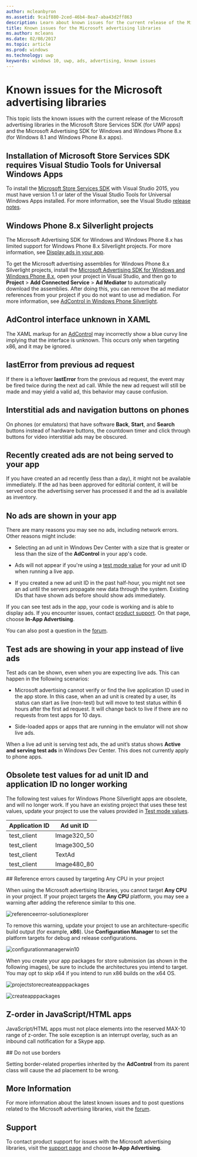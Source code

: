 ```yaml
---
author: mcleanbyron
ms.assetid: 9ca1f880-2ced-46b4-8ea7-aba43d2ff863
description: Learn about known issues for the current release of the Microsoft advertising libraries in the Microsoft Store Services SDK.
title: Known issues for the Microsoft advertising libraries
ms.author: mcleans
ms.date: 02/08/2017
ms.topic: article
ms.prod: windows
ms.technology: uwp
keywords: windows 10, uwp, ads, advertising, known issues
---
```


# Known issues for the Microsoft advertising libraries




This topic lists the known issues with the current release of the Microsoft advertising libraries in the Microsoft Store Services SDK (for UWP apps) and the Microsoft Advertising SDK for Windows and Windows Phone 8.x (for Windows 8.1 and Windows Phone 8.x apps).

## Installation of Microsoft Store Services SDK requires Visual Studio Tools for Universal Windows Apps

To install the [Microsoft Store Services SDK](http://aka.ms/store-em-sdk) with Visual Studio 2015, you must have version 1.1 or later of the Visual Studio Tools for Universal Windows Apps installed. For more information, see the Visual Studio [release notes](http://go.microsoft.com/fwlink/?LinkID=624516).

## Windows Phone 8.x Silverlight projects

The Microsoft Advertising SDK for Windows and Windows Phone 8.x has limited support for Windows Phone 8.x Silverlight projects. For more information, see [Display ads in your app](display-ads-in-your-app.md#silverlight_support).

To get the Microsoft advertising assemblies for Windows Phone 8.x Silverlight projects, install the [Microsoft Advertising SDK for Windows and Windows Phone 8.x](http://aka.ms/store-8-sdk), open your project in Visual Studio, and then go to **Project** > **Add Connected Service** > **Ad Mediator** to automatically download the assemblies. After doing this, you can remove the ad mediator references from your project if you do not want to use ad mediation. For more information, see [AdControl in Windows Phone Silverlight](adcontrol-in-windows-phone-silverlight.md).

## AdControl interface unknown in XAML

The XAML markup for an [AdControl](https://msdn.microsoft.com/library/windows/apps/microsoft.advertising.winrt.ui.adcontrol.aspx) may incorrectly show a blue curvy line implying that the interface is unknown. This occurs only when targeting x86, and it may be ignored.

## lastError from previous ad request

If there is a leftover **lastError** from the previous ad request, the event may be fired twice during the next ad call. While the new ad request will still be made and may yield a valid ad, this behavior may cause confusion.

## Interstitial ads and navigation buttons on phones

On phones (or emulators) that have software **Back**, **Start**, and **Search** buttons instead of hardware buttons, the countdown timer and click through buttons for video interstitial ads may be obscured.

## Recently created ads are not being served to your app

If you have created an ad recently (less than a day), it might not be available immediately. If the ad has been approved for editorial content, it will be served once the advertising server has processed it and the ad is available as inventory.

## No ads are shown in your app

There are many reasons you may see no ads, including network errors. Other reasons might include:

* Selecting an ad unit in Windows Dev Center with a size that is greater or less than the size of the **AdControl** in your app's code.

* Ads will not appear if you're using a [test mode value](test-mode-values.md) for your ad unit ID when running a live app.

* If you created a new ad unit ID in the past half-hour, you might not see an ad until the servers propagate new data through the system. Existing IDs that have shown ads before should show ads immediately.

If you can see test ads in the app, your code is working and is able to display ads. If you encounter issues, contact [product support](https://go.microsoft.com/fwlink/p/?LinkId=331508). On that page, choose **In-App Advertising**.

You can also post a question in the [forum](http://go.microsoft.com/fwlink/p/?LinkId=401266).

## Test ads are showing in your app instead of live ads

Test ads can be shown, even when you are expecting live ads. This can happen in the following scenarios:

* Microsoft advertising cannot verify or find the live application ID used in the app store. In this case, when an ad unit is created by a user, its status can start as live (non-test) but will move to test status within 6 hours after the first ad request. It will change back to live if there are no requests from test apps for 10 days.

* Side-loaded apps or apps that are running in the emulator will not show live ads.

When a live ad unit is serving test ads, the ad unit’s status shows **Active and serving test ads** in Windows Dev Center. This does not currently apply to phone apps.

## Obsolete test values for ad unit ID and application ID no longer working

The following test values for Windows Phone Silverlight apps are obsolete, and will no longer work. If you have an existing project that uses these test values, update your project to use the values provided in [Test mode values](test-mode-values.md).

| Application ID  |  Ad unit ID    |
|-----------------|----------------|
| test_client     |  Image320_50   |
| test_client     |  Image300_50   |
| test_client     |  TextAd   |
| test_client     |  Image480_80   |

<span id="reference_errors"/>
## Reference errors caused by targeting Any CPU in your project

When using the Microsoft advertising libraries, you cannot target **Any CPU** in your project. If your project targets the **Any CPU** platform, you may see a warning after adding the reference similar to this one.

![referenceerror\-solutionexplorer](images/13-19629921-023c-42ec-b8f5-bc0b63d5a191.jpg)

To remove this warning, update your project to use an architecture-specific build output (for example, **x86**). Use **Configuration Manager** to set the platform targets for debug and release configurations.

![configurationmanagerwin10](images/13-87074274-c10d-4dbd-9a06-453b7184f8de.png)

When you create your app packages for store submission (as shown in the following images), be sure to include the architectures you intend to target. You may opt to skip x64 if you intend to run x86 builds on the x64 OS.

![projectstorecreateapppackages](images/13-a99b05a4-8917-4c53-822e-2548fadf828a.png)

![createapppackages](images/13-16280cb1-a838-42b9-9256-eac7f33f5603.png)

## Z-order in JavaScript/HTML apps

JavaScript/HTML apps must not place elements into the reserved MAX-10 range of z-order. The sole exception is an interrupt overlay, such as an inbound call notification for a Skype app.

<span id="bkmk-ui"/>
## Do not use borders

Setting border-related properties inherited by the **AdControl** from its parent class will cause the ad placement to be wrong.

## More Information


For more information about the latest known issues and to post questions related to the Microsoft advertising libraries, visit the [forum](http://go.microsoft.com/fwlink/p/?LinkId=401266).

## Support


To contact product support for issues with the Microsoft advertising libraries, visit the [support page](https://go.microsoft.com/fwlink/p/?LinkId=331508) and choose **In-App Advertising**.

 

 
